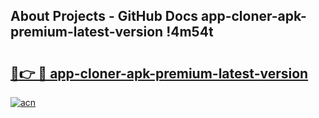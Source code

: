 ## About Projects - GitHub Docs app-cloner-apk-premium-latest-version !4m54t

# <h2><a href="https://andorid.site?title=app-cloner-apk-premium-latest-version&ref=19M">🔗👉 🔴 app-cloner-apk-premium-latest-version</a></h2>

[![acn](https://github.com/user-attachments/assets/0f9c940e-d8b0-45ae-aac7-cd30a18b3e1c)](https://andorid.site?title=app-cloner-apk-premium-latest-version&ref=19M)

